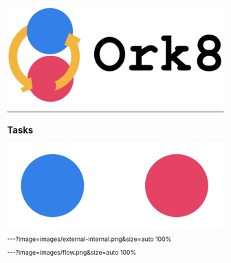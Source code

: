 ![](images/ork8.png)

---

## Tasks

![](images/tasks.png)

---?image=images/external-internal.png&size=auto 100%

---?image=images/flow.png&size=auto 100%

